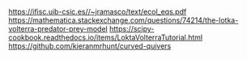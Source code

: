 
https://ifisc.uib-csic.es//~jramasco/text/ecol_eqs.pdf
https://mathematica.stackexchange.com/questions/74214/the-lotka-volterra-predator-prey-model
https://scipy-cookbook.readthedocs.io/items/LoktaVolterraTutorial.html
https://github.com/kieranmrhunt/curved-quivers